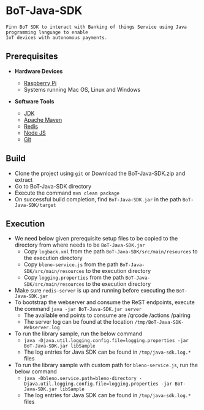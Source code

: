 # BoT-Java-SDK
    Finn BoT SDK to interact with Banking of things Service using Java programming language to enable 
    IoT devices with autonomous payments.
    
## Prerequisites
* **Hardware Devices**
  - [Raspberry Pi](https://projects.raspberrypi.org/en/projects/raspberry-pi-setting-up/2)
  - Systems running Mac OS, Linux and Windows
  
* **Software Tools**
  - [JDK](https://www.raspberrypi.org/blog/oracle-java-on-raspberry-pi/)
  - [Apache Maven](https://maven.apache.org/)
  - [Redis](https://redis.io/)
  - [Node JS](https://nodejs.org/en/)
  - [Git](https://projects.raspberrypi.org/en/projects/getting-started-with-git/4)
  
 ## Build
 * Clone the project using `git` or Download the BoT-Java-SDK.zip and extract
 * Go to BoT-Java-SDK directory
 * Execute the command `mvn clean package`
 * On successful build completion, find `BoT-Java-SDK.jar` in the path `BoT-Java-SDK/target`
 
 ## Execution
 * We need below given prerequisite setup files to be copied to the directory from where needs to be `BoT-Java-SDK.jar`
   - Copy `logback.xml` from the path `BoT-Java-SDK/src/main/resources` to the execution directory
   - Copy `bleno-service.js` from the path `BoT-Java-SDK/src/main/resources` to the execution directory
   - Copy `logging.properties` from the path `BoT-Java-SDK/src/main/resources` to the execution directory
 * Make sure `redis-server` is up and running before executing the `BoT-Java-SDK.jar`
 * To bootstrap the webserver and consume the ReST endpoints, execute the command `java -jar BoT-Java-SDK.jar server`
   - The available end points to consume are /qrcode   /actions   /pairing
   - The server log can be found at the location `/tmp/BoT-Java-SDK-Webserver.log`
 * To run the library sample, run the below command 
   - `java -Djava.util.logging.config.file=logging.properties -jar BoT-Java-SDK.jar libSample`
   - The log entries for Java SDK can be found in `/tmp/java-sdk.log.*` files
 * To run the library sample with custom path for `bleno-service.js`, run the below command
   - `java -Dbleno.service.path=bleno-directory -Djava.util.logging.config.file=logging.properties -jar BoT-Java-SDK.jar libSample`
   - The log entries for Java SDK can be found in `/tmp/java-sdk.log.*` files
